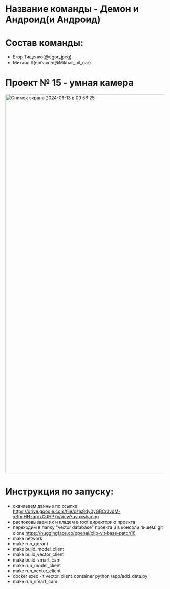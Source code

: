 # Название команды - Демон и Андроид(и Андроид)

# Состав команды: 
- Егор Тищенко(@egor_jpeg)
- Михаил Щербаков(@Mikhail_oil_car)

 # Проект № 15 - умная камера 
<img width="1194" alt="Снимок экрана 2024-06-13 в 09 56 25" src="https://github.com/tynegr/smart_cam/assets/122130536/0748946a-cf41-4ce9-a788-3c3e9b35a9bc">

 # Инструкция по запуску:
- скачиваем данные по ссылке: https://drive.google.com/file/d/1s8dy0yGBCr3vdM-xBfmHHzqrdxQJHP7x/view?usp=sharing 
- распоковываем их и кладем в root директорию проекта
- переходим  в папку "vector database" проекта и в консоли пишем: git clone https://huggingface.co/openai/clip-vit-base-patch16
- make network 
- make run_qdrant
- make build_model_client
- make build_vector_client
- make build_smart_cam
- make run_model_client
- make run_vector_client
- docker exec -it vector_client_container python /app/add_data.py
- make run_smart_cam 

